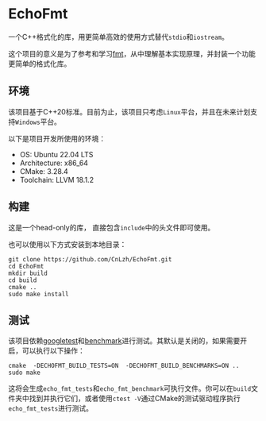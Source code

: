 # EchoFmt

一个C++格式化的库，用更简单高效的使用方式替代`stdio`和`iostream`。

这个项目的意义是为了参考和学习[fmt](https://github.com/fmtlib/fmt)，从中理解基本实现原理，并封装一个功能更简单的格式化库。

## 环境

该项目基于C++20标准。目前为止，该项目只考虑`Linux`平台，并且在未来计划支持`Windows`平台。

以下是项目开发所使用的环境：

- OS: Ubuntu 22.04 LTS
- Architecture: x86_64
- CMake: 3.28.4
- Toolchain: LLVM 18.1.2

## 构建

这是一个head-only的库， 直接包含`include`中的头文件即可使用。

也可以使用以下方式安装到本地目录：


```
git clone https://github.com/CnLzh/EchoFmt.git
cd EchoFmt
mkdir build
cd build
cmake ..
sudo make install
```

## 测试

该项目依赖[googletest](https://github.com/google/googletest)和[benchmark](https://github.com/google/benchmark)进行测试。其默认是关闭的，如果需要开启，可以执行以下操作：


```
cmake  -DECHOFMT_BUILD_TESTS=ON  -DECHOFMT_BUILD_BENCHMARKS=ON ..
sudo make
```

这将会生成`echo_fmt_tests`和`echo_fmt_benchmark`可执行文件。你可以在`build`文件夹中找到并执行它们，或者使用`ctest -V`通过CMake的测试驱动程序执行`echo_fmt_tests`进行测试。

